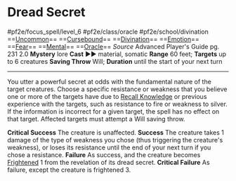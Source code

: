 # Dread Secret
#pf2e/focus_spell/level_6 #pf2e/class/oracle #pf2e/school/divination 
==[Uncommon](Uncommon.md)== ==[Cursebound](Cursebound.md)== ==[Divination](Divination.md)== ==[Emotion](Emotion.md)== ==[Fear](Fear.md)== ==[Mental](Mental.md)== ==[Oracle](Oracle.md)==
*Source* Advanced Player's Guide pg. 231 2.0
**Mystery** lore
**Cast** ►► material, somatic
**Range** 60 feet; **Targets** up to 6 creatures
**Saving Throw** Will; **Duration** until the start of your next turn

---
You utter a powerful secret at odds with the fundamental nature of the target creatures. Choose a specific resistance or weakness that you believe one or more of the targets have due to [Recall Knowledge](Recall%20Knowledge.md) or previous experience with the targets, such as resistance to fire or weakness to silver. If the information is incorrect for a given target, the spell has no effect on that target. Affected targets must attempt a Will saving throw.

**Critical Success** The creature is unaffected.
**Success** The creature takes 1 damage of the type of weakness you chose (thus triggering the creature's weakness), or loses its resistance until the end of your next turn if you chose a resistance.
**Failure** As success, and the creature becomes [Frightened](Frightened.md) 1 from the revelation of its dread secret.
**Critical Failure** As failure, except the creature is frightened 3.
